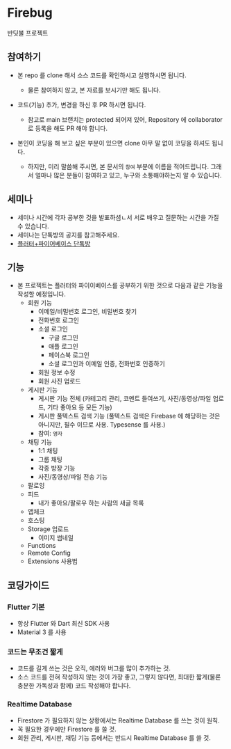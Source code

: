 # Firebug

반딧불 프로젝트

## 참여하기

- 본 repo 를 clone 해서 소스 코드를 확인하시고 실행하시면 됩니다.
  - 물론 참여하지 않고, 본 자료를 보시기만 해도 됩니다.

- 코드(기능) 추가, 변경을 하신 후 PR 하시면 됩니다.
  - 참고로 main 브랜치는 protected 되어져 있어, Repository 에 collaborator 로 등록을 해도 PR 해야 합니다.

- 본인이 코딩을 해 보고 싶은 부분이 있으면 clone 아무 말 없이 코딩을 하셔도 됩니다.
  - 하지만, 미리 말씀해 주시면, 본 문서의 `참여` 부분에 이름을 적어드립니다. 그래서 얼마나 많은 분들이 참여하고 있고, 누구와 소통해야하는지 알 수 있습니다.


## 세미나

- 세미나 시간에 각자 공부한 것을 발표하셤ㄴ서 서로 배우고 질문하는 시간을 가질 수 있습니다.
- 세미나는 단톡방의 공지를 참고해주세요.
- [플러터+파이어베이스 단톡방](https://open.kakao.com/o/gaScS0nf)



## 기능

- 본 프로젝트는 플러터와 파이이베이스를 공부하기 위한 것으로 다음과 같은 기능을 작성할 예정입니다.
  - 회원 기능
    - 이메일/비밀번호 로그인, 비밀번호 찾기
    - 전화번호 로그인
    - 소셜 로그인
      - 구글 로그인
      - 애플 로그인
      - 페이스북 로그인
      - 소셜 로그인과 이메일 인증, 전화번호 인증하기
    - 회원 정보 수정
    - 회원 사진 업로드
  - 게시판 기능
    - 게시판 기능 전체 (카테고리 관리, 코멘트 들여쓰기, 사진/동영상/파일 업로드, 기타 좋아요 등 모든 기능)
    - 게시판 풀텍스트 검색 기능 (풀텍스트 검색은 Firebase 에 해당하는 것은 아니지만, 필수 이므로 사용. Typesense 를 사용.)
    - 참여: `영자`
  - 채팅 기능
    - 1:1 채팅
    - 그룹 채팅
    - 각종 방장 기능
    - 사진/동영상/파일 전송 기능
  - 팔로잉
  - 피드
    - 내가 좋아요/팔로우 하는 사람의 새글 목록
  - 앱체크
  - 호스팅
  - Storage 업로드
    - 이미지 썸네일
  - Functions
  - Remote Config
  - Extensions 사용법


## 코딩가이드

### Flutter 기본

- 항상 Flutter 와 Dart 최신 SDK 사용
- Material 3 를 사용


### 코드는 무조건 짧게

- 코드를 길게 쓰는 것은 오직, 에러와 버그를 많이 추가하는 것.
- 소스 코드를 전혀 작성하지 않는 것이 가장 좋고, 그렇지 않다면, 최대한 짧게(물론 충분한 가독성과 함께) 코드 작성해야 합니다.

### Realtime Database

- Firestore 가 필요하지 않는 상황에서는 Realtime Database 를 쓰는 것이 원칙.
- 꼭 필요한 경우에만 Firestore 를 쓸 것.
- 회원 관리, 게시판, 채팅 기능 등에서는 반드시 Realtime Database 를 쓸 것.




